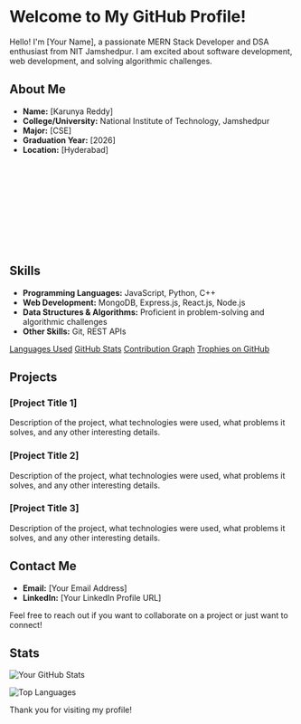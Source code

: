 # Welcome to My GitHub Profile!

Hello! I'm [Your Name], a passionate MERN Stack Developer and DSA enthusiast from NIT Jamshedpur. I am excited about software development, web development, and solving algorithmic challenges.

## About Me

- **Name:** [Karunya Reddy]
- **College/University:** National Institute of Technology, Jamshedpur
- **Major:** [CSE]
- **Graduation Year:** [2026]
- **Location:** [Hyderabad]
<svg width="100" xmlns="https://github-readme-stats.vercel.app/api?username=KarunyaReddyJ">
</svg>

## Skills

- **Programming Languages:** JavaScript, Python, C++
- **Web Development:** MongoDB, Express.js, React.js, Node.js
- **Data Structures & Algorithms:** Proficient in problem-solving and algorithmic challenges
- **Other Skills:** Git,  REST APIs



[Languages Used](https://github-readme-stats.vercel.app/api/top-langs/?username=KarunyaReddyJ&layout=compact)
[GitHub Stats](https://github-readme-stats.vercel.app/api?username=KarunyaReddyJ)
[Contribution Graph](https://github-readme-activity-graph.vercel.app/graph?username=KarunyaReddyJ&theme=dracula)
[Trophies on GitHub](https://github-profile-trophy.vercel.app/?username=KarunyaReddyJ&theme=onedark)
## Projects

### [Project Title 1]
Description of the project, what technologies were used, what problems it solves, and any other interesting details.

### [Project Title 2]
Description of the project, what technologies were used, what problems it solves, and any other interesting details.

### [Project Title 3]
Description of the project, what technologies were used, what problems it solves, and any other interesting details.

## Contact Me

- **Email:** [Your Email Address]
- **LinkedIn:** [Your LinkedIn Profile URL]

Feel free to reach out if you want to collaborate on a project or just want to connect!

## Stats

![Your GitHub Stats](https://github-readme-stats.vercel.app/api?username=your-github-username&show_icons=true&theme=radical)

![Top Languages](https://github-readme-stats.vercel.app/api/top-langs/?username=your-github-username&layout=compact&theme=radical)

Thank you for visiting my profile!

